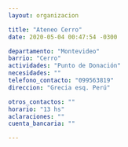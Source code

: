 ```yaml
---
layout: organizacion

title: "Ateneo Cerro"
date: 2020-05-04 00:47:54 -0300

departamento: "Montevideo"
barrio: "Cerro"
actividades: "Punto de Donación"
necesidades: ""
telefono_contacto: "099563819"
direccion: "Grecia esq. Perú"

otros_contactos: ""
horario: "13 hs"
aclaraciones: ""
cuenta_bancaria: ""

---
```

